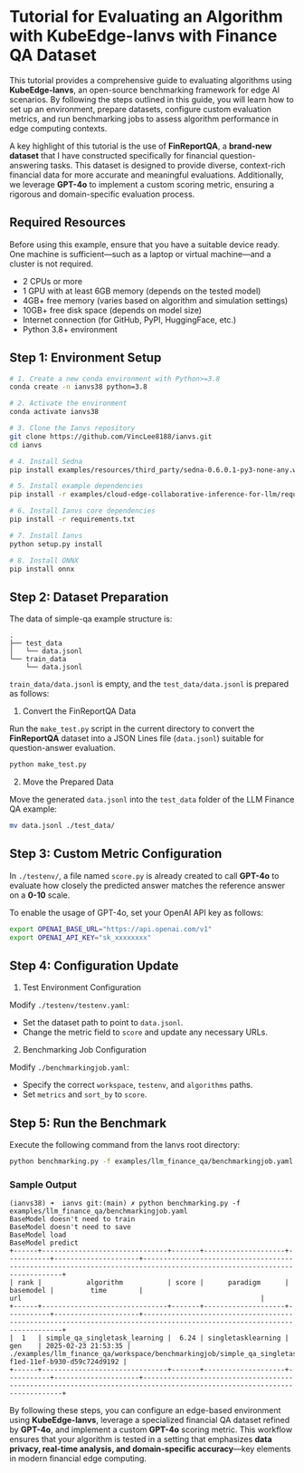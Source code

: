 # Tutorial for Evaluating an Algorithm with KubeEdge-Ianvs with Finance QA Dataset
This tutorial provides a comprehensive guide to evaluating algorithms using **KubeEdge-Ianvs**, an open-source benchmarking framework for edge AI scenarios. By following the steps outlined in this guide, you will learn how to set up an environment, prepare datasets, configure custom evaluation metrics, and run benchmarking jobs to assess algorithm performance in edge computing contexts.

A key highlight of this tutorial is the use of **FinReportQA**, a **brand-new dataset** that I have constructed specifically for financial question-answering tasks. This dataset is designed to provide diverse, context-rich financial data for more accurate and meaningful evaluations. Additionally, we leverage **GPT-4o** to implement a custom scoring metric, ensuring a rigorous and domain-specific evaluation process.

## Required Resources

Before using this example, ensure that you have a suitable device ready. One machine is sufficient—such as a laptop or virtual machine—and a cluster is not required.

- 2 CPUs or more
- 1 GPU with at least 6GB memory (depends on the tested model)  
- 4GB+ free memory (varies based on algorithm and simulation settings)  
- 10GB+ free disk space (depends on model size)  
- Internet connection (for GitHub, PyPI, HuggingFace, etc.)  
- Python 3.8+ environment

## Step 1: Environment Setup

```bash
# 1. Create a new conda environment with Python>=3.8
conda create -n ianvs38 python=3.8

# 2. Activate the environment
conda activate ianvs38

# 3. Clone the Ianvs repository
git clone https://github.com/VincLee8188/ianvs.git
cd ianvs

# 4. Install Sedna
pip install examples/resources/third_party/sedna-0.6.0.1-py3-none-any.whl

# 5. Install example dependencies
pip install -r examples/cloud-edge-collaborative-inference-for-llm/requirements.txt

# 6. Install Ianvs core dependencies
pip install -r requirements.txt

# 7. Install Ianvs
python setup.py install

# 8. Install ONNX
pip install onnx
```

## Step 2: Dataset Preparation

The data of simple-qa example structure is:

```
.
├── test_data
│   └── data.jsonl
└── train_data
    └── data.jsonl
```

`train_data/data.jsonl` is empty, and the `test_data/data.jsonl` is prepared as follows:

1. Convert the FinReportQA Data

Run the `make_test.py` script in the current directory to convert the **FinReportQA** dataset into a JSON Lines file (`data.jsonl`) suitable for question-answer evaluation.

```bash
python make_test.py
```

2. Move the Prepared Data

Move the generated `data.jsonl` into the `test_data` folder of the LLM Finance QA example:

```bash
mv data.jsonl ./test_data/
```

## Step 3: Custom Metric Configuration
In `./testenv/`, a file named `score.py` is already created to call **GPT-4o** to evaluate how closely the predicted answer matches the reference answer on a **0-10** scale.

To enable the usage of GPT-4o, set your OpenAI API key as follows:

```bash
export OPENAI_BASE_URL="https://api.openai.com/v1"
export OPENAI_API_KEY="sk_xxxxxxxx"
```

## Step 4: Configuration Update

1. Test Environment Configuration

Modify `./testenv/testenv.yaml`:

- Set the dataset path to point to `data.jsonl`.
- Change the metric field to `score` and update any necessary URLs.

2. Benchmarking Job Configuration

Modify `./benchmarkingjob.yaml`:

- Specify the correct `workspace`, `testenv`, and `algorithms` paths.
- Set `metrics` and `sort_by` to `score`.

## Step 5: Run the Benchmark

Execute the following command from the Ianvs root directory:

```bash
python benchmarking.py -f examples/llm_finance_qa/benchmarkingjob.yaml
```

### Sample Output

```
(ianvs38) ➜  ianvs git:(main) ✗ python benchmarking.py -f examples/llm_finance_qa/benchmarkingjob.yaml
BaseModel doesn't need to train
BaseModel doesn't need to save
BaseModel load
BaseModel predict
+------+-------------------------------+-------+--------------------+-----------+---------------------+------------------------------------------------------------------------------------------------------------------------+
| rank |           algorithm           | score |      paradigm      | basemodel |         time        |                                                          url                                                           |
+------+-------------------------------+-------+--------------------+-----------+---------------------+------------------------------------------------------------------------------------------------------------------------+
|  1   | simple_qa_singletask_learning |  6.24 | singletasklearning |    gen    | 2025-02-23 21:53:35 | ./examples/llm_finance_qa/workspace/benchmarkingjob/simple_qa_singletask_learning/71c42984-f1ed-11ef-b930-d59c724d9192 |
+------+-------------------------------+-------+--------------------+-----------+---------------------+------------------------------------------------------------------------------------------------------------------------+
```

By following these steps, you can configure an edge-based environment using **KubeEdge-Ianvs**, leverage a specialized financial QA dataset refined by **GPT-4o**, and implement a custom **GPT-4o** scoring metric. This workflow ensures that your algorithm is tested in a setting that emphasizes **data privacy, real-time analysis, and domain-specific accuracy**—key elements in modern financial edge computing.
